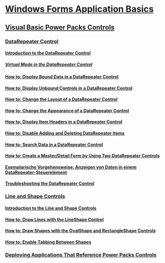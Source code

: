 # [Windows Forms Application Basics](windows-forms-application-basics.md)
## [Visual Basic Power Packs Controls](power-packs-controls.md)
### [DataRepeater Control](datarepeater-control-visual-studio.md)
#### [Introduction to the DataRepeater Control](introduction-to-the-datarepeater-control-visual-studio.md)
##### [Virtual Mode in the DataRepeater Control](virtual-mode-in-the-datarepeater-control-visual-studio.md)
#### [How to: Display Bound Data in a DataRepeater Control](how-to-display-bound-data-in-a-datarepeater-control-visual-studio.md)
#### [How to: Display Unbound Controls in a DataRepeater Control](how-to-display-unbound-controls-in-a-datarepeater-control-visual-studio.md)
#### [How to: Change the Layout of a DataRepeater Control](how-to-change-the-layout-of-a-datarepeater-control-visual-studio.md)
#### [How to: Change the Appearance of a DataRepeater Control](how-to-change-the-appearance-of-a-datarepeater-control-visual-studio.md)
#### [How to: Display Item Headers in a DataRepeater Control](how-to-display-item-headers-in-a-datarepeater-control-visual-studio.md)
#### [How to: Disable Adding and Deleting DataRepeater Items](how-to-disable-adding-and-deleting-datarepeater-items-visual-studio.md)
#### [How to: Search Data in a DataRepeater Control](how-to-search-data-in-a-datarepeater-control-visual-studio.md)
#### [How to: Create a Master/Detail Form by Using Two DataRepeater Controls](how-to-create-a-master-detail-form-by-using-two-datarepeater-controls.md)
#### [Exemplarische Vorgehensweise: Anzeigen von Daten in einem DataRepeater-Steuerelement](walkthrough-displaying-data-in-a-datarepeater-control-visual-studio.md)
#### [Troubleshooting the DataRepeater Control](troubleshooting-the-datarepeater-control-visual-studio.md)
### [Line and Shape Controls](line-and-shape-controls-visual-studio.md)
#### [Introduction to the Line and Shape Controls](introduction-to-the-line-and-shape-controls-visual-studio.md)
#### [How to: Draw Lines with the LineShape Control](how-to-draw-lines-with-the-lineshape-control-visual-studio.md)
#### [How to: Draw Shapes with the OvalShape and RectangleShape Controls](how-to-draw-shapes-with-the-ovalshape-and-rectangleshape-controls.md)
#### [How to: Enable Tabbing Between Shapes](how-to-enable-tabbing-between-shapes-visual-studio.md)
### [Deploying Applications That Reference Power Packs Controls](deploying-applications-that-reference-power-packs-controls-visual-studio.md)
